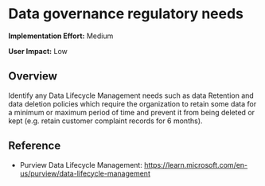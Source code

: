 # Data governance regulatory needs

**Implementation Effort:** Medium

**User Impact:** Low

## Overview

Identify any Data Lifecycle Management needs such as data Retention and data deletion policies which require the organization to retain some data for a minimum or maximum period of time and prevent it from being deleted or kept (e.g. retain customer complaint records for 6 months).

## Reference

* Purview Data Lifecycle Management: https://learn.microsoft.com/en-us/purview/data-lifecycle-management
